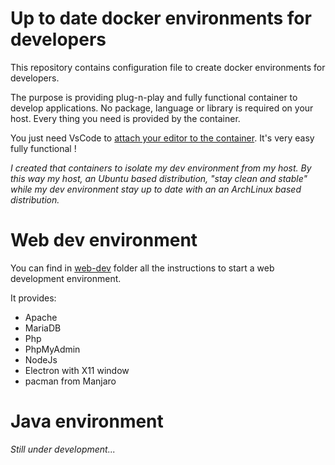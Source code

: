 Up to date docker environments for developers
=============================================

This repository contains configuration file to create docker environments for developers.

The purpose is providing plug-n-play and fully functional container to develop applications. No package, language or library is required on your host. Every thing you need is provided by the container.

You just need VsCode to [attach your editor to the container](https://code.visualstudio.com/docs/devcontainers/attach-container). It's very easy fully functional !

_I created that containers to isolate my dev environment from my host. By this way my host, an Ubuntu based distribution, "stay clean and stable" while my dev environment stay up to date with an an ArchLinux based distribution._

# Web dev environment

You can find in [web-dev](./web-dev/) folder all the instructions to start a web development environment.

It provides: 

* Apache
* MariaDB
* Php
* PhpMyAdmin
* NodeJs
* Electron with X11 window
* pacman from Manjaro

# Java environment

_Still under development..._